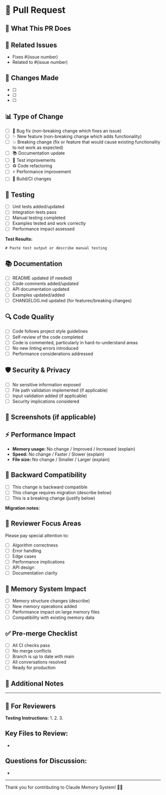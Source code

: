 # 🚀 Pull Request

## 🎯 **What This PR Does**
<!-- Brief description of the changes -->

## 🔗 **Related Issues**
<!-- Link to related issues -->
- Fixes #(issue number)
- Related to #(issue number)

## 🔧 **Changes Made**
<!-- List the specific changes -->
- [ ] 
- [ ] 
- [ ] 

## 📊 **Type of Change**
<!-- Mark all that apply -->
- [ ] 🐛 Bug fix (non-breaking change which fixes an issue)
- [ ] ✨ New feature (non-breaking change which adds functionality)
- [ ] 💥 Breaking change (fix or feature that would cause existing functionality to not work as expected)
- [ ] 📚 Documentation update
- [ ] 🧪 Test improvements
- [ ] ♻️ Code refactoring
- [ ] ⚡ Performance improvement
- [ ] 🔧 Build/CI changes

## 🧪 **Testing**
<!-- Describe the tests you've added or run -->
- [ ] Unit tests added/updated
- [ ] Integration tests pass
- [ ] Manual testing completed
- [ ] Examples tested and work correctly
- [ ] Performance impact assessed

**Test Results:**
```
# Paste test output or describe manual testing
```

## 📚 **Documentation**
<!-- Check all that apply -->
- [ ] README updated (if needed)
- [ ] Code comments added/updated
- [ ] API documentation updated
- [ ] Examples updated/added
- [ ] CHANGELOG.md updated (for features/breaking changes)

## 🔍 **Code Quality**
<!-- Confirm these items -->
- [ ] Code follows project style guidelines
- [ ] Self-review of the code completed
- [ ] Code is commented, particularly in hard-to-understand areas
- [ ] No new linting errors introduced
- [ ] Performance considerations addressed

## 🛡️ **Security & Privacy**
<!-- For any security-related changes -->
- [ ] No sensitive information exposed
- [ ] File path validation implemented (if applicable)
- [ ] Input validation added (if applicable)
- [ ] Security implications considered

## 📸 **Screenshots (if applicable)**
<!-- Add screenshots for UI changes or visual improvements -->

## ⚡ **Performance Impact**
<!-- Describe any performance considerations -->
- **Memory usage:** No change / Improved / Increased (explain)
- **Speed:** No change / Faster / Slower (explain)
- **File size:** No change / Smaller / Larger (explain)

## 🔄 **Backward Compatibility**
<!-- Describe compatibility impact -->
- [ ] This change is backward compatible
- [ ] This change requires migration (describe below)
- [ ] This is a breaking change (justify below)

**Migration notes:**
<!-- If migration is needed, describe the steps -->

## 🎯 **Reviewer Focus Areas**
<!-- Help reviewers know what to focus on -->
Please pay special attention to:
- [ ] Algorithm correctness
- [ ] Error handling
- [ ] Edge cases
- [ ] Performance implications
- [ ] API design
- [ ] Documentation clarity

## 🧠 **Memory System Impact**
<!-- For changes affecting memory operations -->
- [ ] Memory structure changes (describe)
- [ ] New memory operations added
- [ ] Performance impact on large memory files
- [ ] Compatibility with existing memory data

## ✅ **Pre-merge Checklist**
<!-- Confirm before requesting review -->
- [ ] All CI checks pass
- [ ] No merge conflicts
- [ ] Branch is up to date with main
- [ ] All conversations resolved
- [ ] Ready for production

## 📝 **Additional Notes**
<!-- Any additional information for reviewers -->

---

## 🙏 **For Reviewers**

**Testing Instructions:**
1. 
2. 
3. 

**Key Files to Review:**
- 
- 

**Questions for Discussion:**
- 
- 

---

Thank you for contributing to Claude Memory System! 🧠✨
